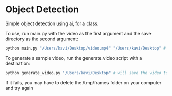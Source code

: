 # Object Detection
Simple object detection using ai, for a class.

To use, run main.py with the video as the first argument and the save directory as the second argument:
```py
python main.py "/Users/kavi/Desktop/video.mp4" "/Users/kavi/Desktop" # will save the file to my Desktop, as 'predicted.mp4'
```
To generate a sample video, run the generate_video script with a destination:
```py
python generate_video.py "/Users/kavi/Desktop" # will save the video to my Desktop, as 'video.mp4'
```
If it fails, you may have to delete the /tmp/frames folder on your computer and try again